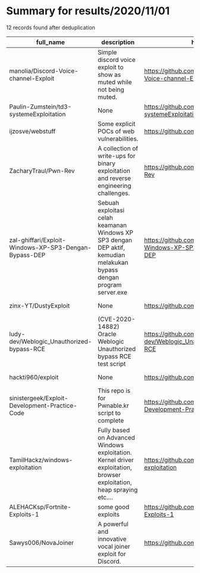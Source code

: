 
# Summary for results/2020/11/01
    
12 records found after deduplication

| full_name | description | html_url | matched_list | matched_count | pushed_at | size | stargazers_count | language | forks_count |
|-------------------------------------------------------|-----------------------------------------------------------------------------------------------------------------------|--------------------------------------------------------------------------|-----------------------|-----------------|---------------------------|--------|--------------------|------------|---------------|
| manolia/Discord-Voice-channel-Exploit | Simple discord voice exploit to show as muted while not being muted. | https://github.com/manolia/Discord-Voice-channel-Exploit | ['exploit'] | 1 | 2020-11-01 20:38:59+00:00 | 26948 | 8 | C# | 2 |
| Paulin-Zumstein/td3-systemeExploitation | None | https://github.com/Paulin-Zumstein/td3-systemeExploitation | ['exploit'] | 1 | 2020-11-01 18:31:24+00:00 | 24 | 1 | C | 0 |
| ijzosve/webstuff | Some explicit POCs of web vulnerabilities. | https://github.com/ijzosve/webstuff | ['vulnerability poc'] | 1 | 2020-11-01 14:55:34+00:00 | 136 | 1 | nan | 1 |
| ZacharyTraul/Pwn-Rev | A collection of write-ups for binary exploitation and reverse engineering challenges. | https://github.com/ZacharyTraul/Pwn-Rev | ['exploit'] | 1 | 2020-11-01 22:48:43+00:00 | 11483 | 0 | Python | 0 |
| zal-ghiffari/Exploit-Windows-XP-SP3-Dengan-Bypass-DEP | Sebuah exploitasi celah keamanan Windows XP SP3 dengan DEP aktif, kemudian melakukan bypass dengan program server.exe | https://github.com/zal-ghiffari/Exploit-Windows-XP-SP3-Dengan-Bypass-DEP | ['exploit'] | 1 | 2020-11-01 00:01:47+00:00 | 5 | 0 | Python | 0 |
| zinx-YT/DustyExploit | None | https://github.com/zinx-YT/DustyExploit | ['exploit'] | 1 | 2020-11-01 15:24:14+00:00 | 2 | 0 | | 0 |
| ludy-dev/Weblogic_Unauthorized-bypass-RCE | (CVE-2020-14882) Oracle Weblogic Unauthorized bypass RCE test script | https://github.com/ludy-dev/Weblogic_Unauthorized-bypass-RCE | ['rce'] | 1 | 2020-11-01 13:56:48+00:00 | 12 | 3 | Python | 1 |
| hackti960/exploit | None | https://github.com/hackti960/exploit | ['exploit'] | 1 | 2020-11-01 13:46:12+00:00 | 188 | 0 | Python | 0 |
| sinistergeek/Exploit-Development-Practice-Code | This repo is for Pwnable.kr script to complete | https://github.com/sinistergeek/Exploit-Development-Practice-Code | ['exploit'] | 1 | 2020-11-01 15:42:11+00:00 | 1 | 0 | C | 0 |
| TamilHackz/windows-exploitation | Fully based on Advanced Windows exploitation. Kernel driver exploitation, browser exploitation, heap spraying etc.... | https://github.com/TamilHackz/windows-exploitation | ['exploit'] | 1 | 2020-11-01 16:05:06+00:00 | 12 | 28 | | 5 |
| ALEHACKsp/Fortnite-Exploits-1 | some good exploits | https://github.com/ALEHACKsp/Fortnite-Exploits-1 | ['exploit'] | 1 | 2020-11-01 10:05:24+00:00 | 3 | 0 | | 0 |
| Sawys006/NovaJoiner | A powerful and innovative vocal joiner exploit for Discord. | https://github.com/Sawys006/NovaJoiner | ['exploit'] | 1 | 2020-11-01 18:02:49+00:00 | 26669 | 0 | | 0 |
